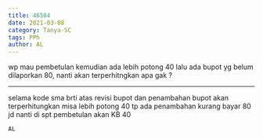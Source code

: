 ```yaml
---
title: 46504
date: 2021-03-08
category: Tanya-SC
tags: PPh
author: AL
---
```


wp mau pembetulan kemudian ada lebih potong 40 lalu ada bupot yg belum dilaporkan 80, nanti akan terperhitngkan apa gak ?

---

selama kode sma brti atas revisi bupot dan penambahan bupot akan terperhitungkan misa lebih potong 40 tp ada penambahan kurang bayar 80 jd nanti di spt pembetulan akan KB 40

`AL`
